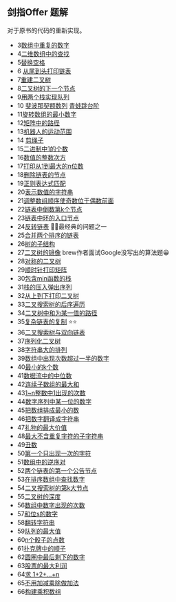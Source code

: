 ## 剑指Offer 题解

对于原书的代码的重新实现。


- 3[数组中重复的数字](./duplicate.cpp)
- 4[二维数组中的查找]()
- 5[替换空格](./ReplaceSpace.cpp)
- 6 [从尾到头打印链表](./printListFromTailToHead.cpp)
- 7[重建二叉树]()
- 8[二叉树的下一个节点]()
- 9[用两个栈实现队列](./QueueWithTwoStacks.cpp)
- 10 [斐波那契额数列](./Fibonacci.cpp) [青蛙跳台阶](./jumpFloor.cpp)
- 11[旋转数组的最小数字]()
- 12[矩阵中的路径]()
- 13[机器人的运动范围]()
- 14 [剪绳子](./maxProductAfterCutting.cpp)
- 15[二进制中1的个数](./numberOf1.cpp) 
- 16[数值的整数次方](./Power.cpp)
- 17[打印从1到最大的n位数]()
- 18[删除链表的节点](./DeleteNode.cpp)
- 19[正则表达式匹配]()
- 20[表示数值的字符串]()
- 21[调整数组顺序使奇数位于偶数前面](./ReorderOddEven.cpp)
- 22[链表中倒数第k个节点]()
- 23[链表中环的入口节点]()
- 24[反转链表]() 🔪🔪最经典的问题之一
- 25[合并两个排序的链表]()
- 26[树的子结构]()
- 27[二叉树的镜像]() brew作者面试Google没写出的算法题😀
- 28[对称的二叉树]()
- 29[顺时针打印矩阵]()
- 30[包含min函数的栈]()
- 31[栈的压入弹出序列]()
- 32[从上到下打印二叉树]()
- 33[二叉搜索树的后序遍历]()
- 34[二叉树中和为某一值的路径]()
- 35[复杂链表的复制]() ⭐⭐
- 36[二叉搜索树与双向链表]()
- 37[序列化二叉树]()
- 38[字符串大的排列]()
- 39[数组中出现次数超过一半的数字]()
- 40[最小的k个数]()
- 41[数据流中的中位数]()
- 42[连续子数组的最大和]()
- 43[1~n整数中1出现的次数]()
- 44[数字序列中某一位的数字]()
- 45[把数组排成最小的数]()
- 46[把数字翻译成字符串]()
- 47[礼物的最大价值]()
- 48[最大不含重复字符的子字符串]()
- 49[丑数]()
- 50[第一个只出现一次的字符]()
- 51[数组中的逆序对]()
- 52[两个链表的第一个公告节点]()
- 53[在排序数组中查找数字]()
- 54[二叉搜索树的第k大节点]()
- 55[二叉树的深度]()
- 56[数组中数字出现的次数]()
- 57[和位s的数字]()
- 58[翻转字符串]()
- 59[队列的最大值]()
- 60[n个骰子的点数]()
- 61[扑克牌中的顺子]()
- 62[圆圈中最后剩下的数字]()
- 63[股票的最大利润]()
- 64[求 1+2+...+n]()
- 65[不用加减乘除做加法]()
- 66[构建乘积数组]()

